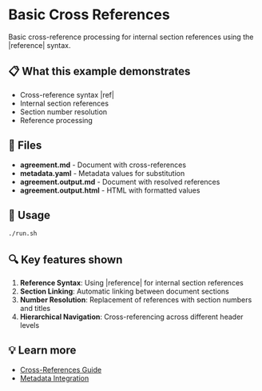 # Basic Cross References

Basic cross-reference processing for internal section references using the
|reference| syntax.

## 📋 What this example demonstrates

- Cross-reference syntax |ref|
- Internal section references
- Section number resolution
- Reference processing

## 📁 Files

- **agreement.md** - Document with cross-references
- **metadata.yaml** - Metadata values for substitution
- **agreement.output.md** - Document with resolved references
- **agreement.output.html** - HTML with formatted values

## 🚀 Usage

```bash
./run.sh
```

## 🔍 Key features shown

1. **Reference Syntax**: Using |reference| for internal section references
2. **Section Linking**: Automatic linking between document sections
3. **Number Resolution**: Replacement of references with section numbers and
   titles
4. **Hierarchical Navigation**: Cross-referencing across different header levels

## 💡 Learn more

- [Cross-References Guide](../../../docs/cross-references.md)
- [Metadata Integration](../../../docs/metadata.md)
